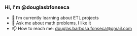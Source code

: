 ### Hi, I'm @douglasbfonseca
- 🌱 I’m currently learning about ETL projects
- 💬 Ask me about math problems, I like it
- 📫 How to reach me: douglas.barbosa.fonseca@gmail.com

<!--
**douglasbfonseca/douglasbfonseca** is a ✨ _special_ ✨ repository because its `README.md` (this file) appears on your GitHub profile.

Here are some ideas to get you started:

- 🔭 I’m currently searching for jobs!
- 🌱 I’m currently learning about ETL projects
- 💬 Ask me about math problems, I like it
- 📫 How to reach me: douglas.barbosa.fonseca@gmail.com
- 😄 Pronouns: he/him
-->
